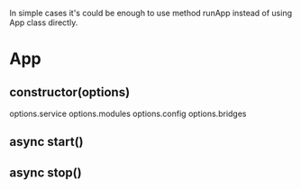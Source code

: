 
In simple cases it's could be enough to use method runApp instead of using App class directly.

App
===

constructor(options)
--------------------

options.service
options.modules
options.config
options.bridges

async start()
-------------

async stop()
------------

